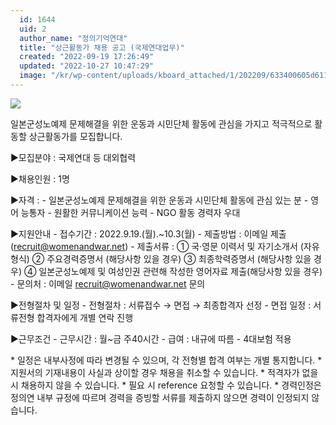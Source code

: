 ```yaml
---
  id: 1644
  uid: 2
  author_name: "정의기억연대"
  title: "상근활동가 채용 공고 (국제연대업무)"
  created: "2022-09-19 17:26:49"
  updated: "2022-10-27 10:47:29"
  image: "/kr/wp-content/uploads/kboard_attached/1/202209/633400605d6115065053.jpg"
---
```

![](/kr/wp-content/uploads/kboard_attached/1/202209/633400605d6115065053.jpg)

일본군성노예제 문제해결을 위한 운동과 시민단체 활동에 관심을 가지고 적극적으로 활동할 상근활동가를 모집합니다.

▶모집분야 : 국제연대 등 대외협력

▶채용인원 : 1명

▶자격 :
\- 일본군성노예제 문제해결을 위한 운동과 시민단체 활동에 관심 있는 분
\- 영어 능통자
\- 원활한 커뮤니케이션 능력
\- NGO 활동 경력자 우대

▶지원안내
\- 접수기간 : 2022.9.19.(월).~10.3(월)
\- 제출방법 : 이메일 제출([recruit@womenandwar.net](mailto:recruit@womenandwar.net))
\- 제출서류 :
① 국·영문 이력서 및 자기소개서 (자유형식)
② 주요경력증명서 (해당사항 있을 경우)
③ 최종학력증명서 (해당사항 있을 경우)
④ 일본군성노예제 및 여성인권 관련해 작성한 영어자료 제출(해당사항 있을 경우)
\- 문의처 : 이메일 [recruit@womenandwar.net](mailto:recruit@womenandwar.net) 문의

▶전형절차 및 일정
\- 전형절차 : 서류접수 → 면접 → 최종합격자 선정
\- 면접 일정 : 서류전형 합격자에게 개별 연락 진행

▶근무조건
\- 근무시간 : 월~금 주40시간
\- 급여 : 내규에 따름
\- 4대보험 적용

\* 일정은 내부사정에 따라 변경될 수 있으며, 각 전형별 합격 여부는 개별 통지합니다.
\* 지원서의 기재내용이 사실과 상이할 경우 채용을 취소할 수 있습니다.
\* 적격자가 없을 시 채용하지 않을 수 있습니다.
\* 필요 시 reference 요청할 수 있습니다.
\* 경력인정은 정의연 내부 규정에 따르며 경력을 증빙할 서류를 제출하지 않으면 경력이 인정되지 않습니다.